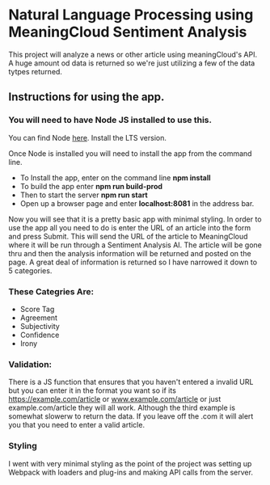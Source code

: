 # Natural Language Processing using MeaningCloud Sentiment Analysis

This project will analyze a news or other article using meaningCloud's API. A huge amount od data is returned so we're just utilizing a few of the data tytpes returned.


## Instructions for using the app.
### You will need to have Node JS installed to use this.
You can find Node [here](https://nodejs.org/en/).
Install the LTS version.

Once Node is installed you will need to install the app from the command line.
* To Install the app, enter on the command line    **npm install**
* To build the app enter      **npm run build-prod**
* Then to start the server    **npm run start**
* Open up a browser page and enter **localhost:8081** in the address bar.

Now you will see that it is a pretty basic app with minimal styling. In order to use the app all you need to do is enter
the URL of an article into the form and press Submit. This will send the URL of the article to MeaningCloud
where it will be run through a Sentiment Analysis AI. The article will be gone thru and then the analysis information will be returned
and posted on the page. A great deal of information is returned so I have narrowed it down to 5 categories.

### These Categries Are:
* Score Tag
* Agreement
* Subjectivity
* Confidence
* Irony


### Validation:
There is a JS function that ensures that you haven't entered a invalid URL but you can enter it in the format you want
so if its https://example.com/article or www.example.com/article or just example.com/article they will all work. Although
the third example is somewhat slowerw to return the data. If you leave off the .com it will alert you that you need to enter a valid article.

### Styling
I went with very minimal styling as the point of the project was setting up Webpack with loaders and plug-ins and making API calls from the server.
